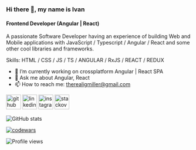 ### Hi there 👋, my name is Ivan
#### Frontend Developer (Angular | React)
A passionate Software Developer having an experience of building Web and Mobile applications with JavaScript / Typescript / Angular / React  and some other cool libraries and frameworks.

Skills: HTML / CSS / JS / TS / ANGULAR / RxJS / REACT / REDUX

- 🔭 I’m currently working on crossplatform Angular | React SPA 
- 💬 Ask me about Angular, React 
- 📫 How to reach me: therealigmiller@gmail.com 


[<img src='https://cdn.jsdelivr.net/npm/simple-icons@3.0.1/icons/github.svg' alt='github' height='40'>](https://github.com/IGMiller777)  [<img src='https://cdn.jsdelivr.net/npm/simple-icons@3.0.1/icons/linkedin.svg' alt='linkedin' height='40'>](https://www.linkedin.com/in/https://by.linkedin.com/in/ivan-gamanovich-3786b9228/)  [<img src='https://cdn.jsdelivr.net/npm/simple-icons@3.0.1/icons/instagram.svg' alt='instagram' height='40'>](https://www.instagram.com/igmillerofficial/)  [<img src='https://cdn.jsdelivr.net/npm/simple-icons@3.0.1/icons/stackoverflow.svg' alt='stackoverflow' height='40'>](https://stackoverflow.com/users/https://stackoverflow.com/users/17695799/)  

![GitHub stats](https://github-readme-stats.vercel.app/api?username=IGMiller777&show_icons=true&count_private=true)  

<!-- ![GitHub Activity Graph](https://activity-graph.herokuapp.com/graph?username=IGMiller777)   -->

[![codewars](https://www.codewars.com/users/IGMiller777/badges/large)](https://www.codewars.com/users/IGMiller777)   

![Profile views](https://gpvc.arturio.dev/IGMiller777)  

